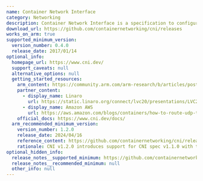 ```yaml
---
name: Container Network Interface
category: Networking
description: Container Network Interface is a specification to configure network interfaces in Linux containers.
download_url: https://github.com/containernetworking/cni/releases
works_on_arm: true
supported_minimum_version:
  version_number: 0.4.0
  release_date: 2017/01/14
optional_info:
  homepage_url: https://www.cni.dev/
  support_caveats: null
  alternative_options: null
  getting_started_resources:
    arm_content: https://community.arm.com/arm-research/b/articles/posts/a-smarter_2d00_cni-for-kubernetes-on-the-edge
    partner_content:
      - display_name: Linaro
        url: https://static.linaro.org/connect/lvc20/presentations/LVC20-115-0.pdf
      - display_name: Amazon AWS
        url: https://aws.amazon.com/blogs/containers/how-to-route-udp-traffic-into-kubernetes/
    official_docs: https://www.cni.dev/docs/
  arm_recommended_minimum_version:
    version_number: 1.2.0
    release_date: 2024/04/16
    reference_content: https://github.com/containernetworking/cni/releases/tag/v1.2.0
    rationale: CNI v1.2.0 introduces support for CNI spec v1.1.0 with two major enhancements - a new GC (Garbage Collection) verb to clean up stale IPAM reservations and cached attachments, and a STATUS verb allowing plugins to report readiness for ADD operations. These improvements help runtimes like containerd and cri-o detect plugin health more reliably.
optional_hidden_info:
  release_notes__supported_minimum: https://github.com/containernetworking/cni/releases/tag/v0.4.0
  release_notes__recommended_minimum: null
  other_info: null
---
```

